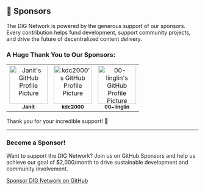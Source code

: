 ## 🎉 Sponsors

The DIG Network is powered by the generous support of our sponsors. Every contribution helps fund development, support community projects, and drive the future of decentralized content delivery. 

### A Huge Thank You to Our Sponsors:

<table>
  <tr>
    <td align="center">
      <a href="https://github.com/janit">
        <img src="https://avatars.githubusercontent.com/janit" width="100" alt="Janit's GitHub Profile Picture"/>
        <br/>
        <sub><b>Janit</b></sub>
      </a>
    </td>
    <td align="center">
      <a href="https://github.com/kdc2000">
        <img src="https://avatars.githubusercontent.com/kdc2000" width="100" alt="kdc2000's GitHub Profile Picture"/>
        <br/>
        <sub><b>kdc2000</b></sub>
      </a>
    </td>
    <td align="center">
      <a href="https://github.com/00-linglin">
        <img src="https://avatars.githubusercontent.com/00-linglin" width="100" alt="00-linglin's GitHub Profile Picture"/>
        <br/>
        <sub><b>00-linglin</b></sub>
      </a>
    </td>
  </tr>
</table>

Thank you for your incredible support! 🙌

---

### Become a Sponsor!

Want to support the DIG Network? Join us on GitHub Sponsors and help us achieve our goal of $2,000/month to drive sustainable development and community involvement.

[Sponsor DIG Network on GitHub](https://github.com/sponsors/DIG-Network)
